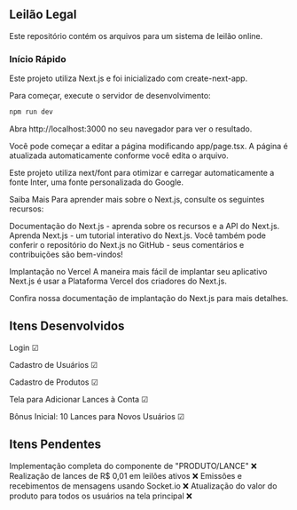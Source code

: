 ## Leilão Legal
Este repositório contém os arquivos para um sistema de leilão online.

### Início Rápido
Este projeto utiliza Next.js e foi inicializado com create-next-app.

Para começar, execute o servidor de desenvolvimento:

```bash
npm run dev
```
Abra http://localhost:3000 no seu navegador para ver o resultado.

Você pode começar a editar a página modificando app/page.tsx. A página é atualizada automaticamente conforme você edita o arquivo.

Este projeto utiliza next/font para otimizar e carregar automaticamente a fonte Inter, uma fonte personalizada do Google.

Saiba Mais
Para aprender mais sobre o Next.js, consulte os seguintes recursos:

Documentação do Next.js - aprenda sobre os recursos e a API do Next.js.
Aprenda Next.js - um tutorial interativo do Next.js.
Você também pode conferir o repositório do Next.js no GitHub - seus comentários e contribuições são bem-vindos!

Implantação no Vercel
A maneira mais fácil de implantar seu aplicativo Next.js é usar a Plataforma Vercel dos criadores do Next.js.

Confira nossa documentação de implantação do Next.js para mais detalhes.

## Itens Desenvolvidos
 Login ☑
 
 Cadastro de Usuários ☑
 
 Cadastro de Produtos ☑
 
 Tela para Adicionar Lances à Conta ☑
 
 Bônus Inicial: 10 Lances para Novos Usuários ☑

 ## Itens Pendentes
 Implementação completa do componente de "PRODUTO/LANCE" ❌
 Realização de lances de R$ 0,01 em leilões ativos ❌
 Emissões e recebimentos de mensagens usando Socket.io ❌
 Atualização do valor do produto para todos os usuários na tela principal ❌
